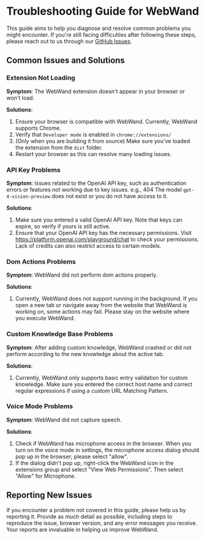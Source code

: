 # Troubleshooting Guide for WebWand

This guide aims to help you diagnose and resolve common problems you might encounter. If you're still facing difficulties after following these steps, please reach out to us through our [GitHub Issues](https://github.com/normal-computing/fuji-web/issues).


## Common Issues and Solutions

### Extension Not Loading

**Symptom**: The WebWand extension doesn't appear in your browser or won't load.

**Solutions**:
1. Ensure your browser is compatible with WebWand. Currently, WebWand supports Chrome.
2. Verify that `Developer mode` is enabled in `chrome://extensions/`
3. (Only when you are building it from source) Make sure you've loaded the extension from the `dist` folder.
4. Restart your browser as this can resolve many loading issues.

### API Key Problems

**Symptom**: Issues related to the OpenAI API key, such as authentication errors or features not working due to key issues. e.g., 404 The model `gpt-4-vision-preview` does not exist or you do not have access to it.

**Solutions**:
1. Make sure you entered a valid OpenAI API key. Note that keys can expire, so verify if yours is still active.
2. Ensure that your OpenAI API key has the necessary permissions. Visit https://platform.openai.com/playground/chat to check your permissions. Lack of credits can also restrict access to certain models.

### Dom Actions Problems

**Symptom**: WebWand did not perform dom actions properly.

**Solutions**:
1. Currently, WebWand does not support running in the background. If you open a new tab or navigate away from the website that WebWand is working on, some actions may fail. Please stay on the website where you execute WebWand. 

### Custom Knowledge Base Problems

**Symptom**: After adding custom knowledge, WebWand crashed or did not perform according to the new knowledge about the active tab.

**Solutions**:
1. Currently, WebWand only supports basic entry validation for custom knowledge. Make sure you entered the correct host name and correct regular expressions if using a custom URL Matching Pattern. 

### Voice Mode Problems

**Symptom**: WebWand did not capture speech.

**Solutions**:
1. Check if WebWand has microphone access in the browser. When you turn on the voice mode in settings, the microphone access dialog should pop up in the browser; please select "allow".
2. If the dialog didn't pop up, right-click the WebWand icon in the extensions group and select "View Web Permissions". Then select "Allow" for Microphone.


## Reporting New Issues

If you encounter a problem not covered in this guide, please help us by reporting it. Provide as much detail as possible, including steps to reproduce the issue, browser version, and any error messages you receive. Your reports are invaluable in helping us improve WebWand.